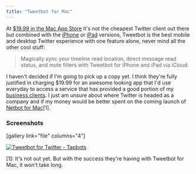 ```yaml
---
title: "Tweetbot for Mac"
---
```

<p>At <a href="http://target.georiot.com/Proxy.ashx?grid=9646&id=6PFrOqNV4B8&offerid=162397&type=3&subid=0&tmpid=3664&RD_PARM1=https%253A%252F%252Fitunes.apple.com%252Fca%252Fapp%252Ftweetbot-for-twitter%252Fid557168941%253Fmt%253D12%2526uo%253D4%2526partnerId%253D30" target="itunes_store">$19.99 in the Mac App Store</a> it's not the cheapest Twitter client out there but combined with the <a href="http://target.georiot.com/Proxy.ashx?grid=9646&id=6PFrOqNV4B8&offerid=162397&type=3&subid=0&tmpid=3664&RD_PARM1=https%253A%252F%252Fitunes.apple.com%252Fca%252Fapp%252Ftweetbot-for-twitter-iphone%252Fid428851691%253Fmt%253D8%2526uo%253D4%2526partnerId%253D30" target="itunes_store">iPhone</a> or <a href="http://target.georiot.com/Proxy.ashx?grid=9646&id=6PFrOqNV4B8&offerid=162397&type=3&subid=0&tmpid=3664&RD_PARM1=https%253A%252F%252Fitunes.apple.com%252Fca%252Fapp%252Ftweetbot-for-twitter-ipad%252Fid498801050%253Fmt%253D8%2526uo%253D4%2526partnerId%253D30" target="itunes_store">iPad</a> versions, Tweetbot is the best mobile and desktop Twitter experience with one feature alone, never mind all the other cool stuff:</p>
<blockquote><p>
  Magically sync your timeline read location, direct message read status, and mute filters with Tweetbot for iPhone and iPad via iCloud.
</p></blockquote>
<p>I haven't decided if I'm going to pick up a copy yet. I think they're fully justified in charging $19.99 for an awesome looking app that I'd use everyday to access a service that has provided a good portion of my <a href="http://www.lemonproductions.ca">business clients</a>. I just am unsure about where Twitter is headed as a company and if my money would be better spent on the coming launch of <a href="http://tapbots.com/software/netbot/mac">Netbot for Mac</a>[1].</p>
<h3>Screenshots</h3>
<p>[gallery link="file" columns="4"]</p>
<p><a href="http://target.georiot.com/Proxy.ashx?grid=9646&id=6PFrOqNV4B8&offerid=162397&type=3&subid=0&tmpid=3664&RD_PARM1=https%253A%252F%252Fitunes.apple.com%252Fca%252Fapp%252Ftweetbot-for-twitter%252Fid557168941%253Fmt%253D12%2526uo%253D4%2526partnerId%253D30" target="itunes_store"><img src="http://r.mzstatic.com/images/web/linkmaker/badge_macappstore-lrg.gif" alt="Tweetbot for Twitter - Tapbots" style="border: 0;"/></a></p>
<p>[1]: It's not out yet. But with the success they're having with Tweetbot for Mac, it won't take long.</p>
